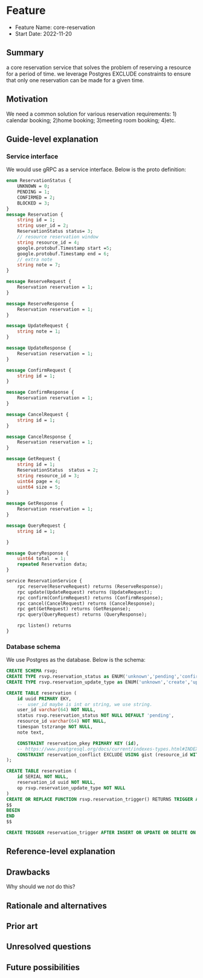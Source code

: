 # Feature

- Feature Name: core-reservation
- Start Date: 2022-11-20

## Summary

a core reservation service that solves the problem of reserving a resource for a period of time. we leverage Postgres EXCLUDE constraints to ensure that only one reservation can be made for a given time.

## Motivation

We need a common solution for various reservation requirements: 1) calendar booking; 2)home booking; 3)meeting room booking; 4)etc.


## Guide-level explanation


### Service interface

We would use gRPC as a service interface. Below is the proto definition:

```proto
enum ReservationStatus {
    UNKNOWN = 0;
    PENDING = 1;
    CONFIRMED = 2;
    BLOCKED = 3;
}
message Reservation {
    string id = 1;
    string user_id = 2;
    ReservationStatus status= 3;
    // resource reservation window
    string resource_id = 4;
    google.protobuf.Timestamp start =5;
    google.protobuf.Timestamp end = 6;
    // extra note
    string note = 7;
}

message ReserveRequest {
    Reservation reservation = 1;
}

message ReserveResponse {
    Reservation reservation = 1;
}

message UpdateRequest {
    string note = 1;
}

message UpdateResponse {
    Reservation reservation = 1;
}

message ConfirmRequest {
    string id = 1;
}

message ConfirmResponse {
    Reservation reservation = 1;
}

message CancelRequest {
    string id = 1;
}

message CancelResponse {
    Reservation reservation = 1;
}

message GetRequest {
    string id = 1;
    ReservationStatus  status = 2;
    string resource_id = 3;
    uint64 page = 4;
    uint64 size = 5;
}

message GetResponse {
    Reservation reservation = 1;
}

message QueryRequest {
    string id = 1;

}

message QueryResponse {
    uint64 total  = 1;
    repeated Reservation data;
}

service ReservationService {
    rpc reserve(ReserveRequest) returns (ReserveResponse);
    rpc update(UpdateRequest) returns (UpdateRequest);
    rpc confirm(ConfirmRequest) returns (ConfirmResponse);
    rpc cancel(CancelRequest) returns (CancelResponse);
    rpc get(GetRequest) returns (GetResponse);
    rpc query(QueryRequest) returns (QueryResponse);

    rpc listen() returns
}
```

### Database schema

We use Postgres as the database. Below is the schema:

```sql
CREATE SCHEMA rsvp;
CREATE TYPE rsvp.reservation_status as ENUM('unknown','pending','confirmed','blocked');
CREATE TYPE rsvp.reservation_update_type as ENUM('unknown','create','update','delete');

CREATE TABLE reservation (
    id uuid PRIMARY EKY,
    --  user_id maybe is int or string, we use string.
    user_id varchar(64) NOT NULL,
    status rsvp.reservation_status NOT NULL DEFAULT 'pending',
    resource_id varchar(64) NOT NULL,
    timespan tstzrange NOT NULL,
    note text,

    CONSTRAINT reservation_pkey PRIMARY KEY (id),
    -- https://www.postgresql.org/docs/current/indexes-types.html#INDEXES-TYPE-GIST
    CONSTRAINT reservation_conflict EXCLUDE USING gist (resource_id WITH = ,timespan WITH &&)
);

CREATE TABLE reservation (
    id SERIAL NOT NULL,
    reservation_id uuid NOT NULL,
    op rsvp.reservation_update_type NOT NULL
)
CREATE OR REPLACE FUNCTION rsvp.reservation_trigger() RETURNS TRIGGER AS
$$
BEGIN
END
$$

CREATE TRIGGER reservation_trigger AFTER INSERT OR UPDATE OR DELETE ON rsvp.reservation FOR
```

## Reference-level explanation

## Drawbacks

Why should we *not* do this?

## Rationale and alternatives

## Prior art

## Unresolved questions

## Future possibilities
